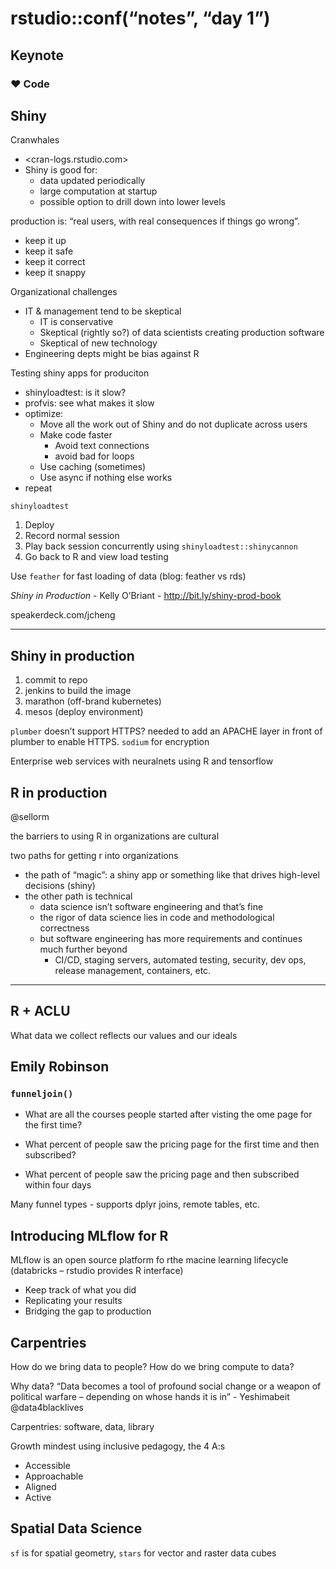 rstudio::conf(“notes”, “day 1”)
================

## Keynote

### ❤️ Code

## Shiny

Cranwhales

  - \<cran-logs.rstudio.com\>
  - Shiny is good for:
      - data updated periodically
      - large computation at startup
      - possible option to drill down into lower levels

production is: “real users, with real consequences if things go wrong”.

  - keep it up
  - keep it safe
  - keep it correct
  - keep it snappy

Organizational challenges

  - IT & management tend to be skeptical
      - IT is conservative
      - Skeptical (rightly so?) of data scientists creating production
        software
      - Skeptical of new technology
  - Engineering depts might be bias against R

Testing shiny apps for produciton

  - shinyloadtest: is it slow?
  - profvis: see what makes it slow
  - optimize:
      - Move all the work out of Shiny and do not duplicate across users
      - Make code faster
          - Avoid text connections
          - avoid bad for loops
      - Use caching (sometimes)
      - Use async if nothing else works
  - repeat

`shinyloadtest`

1.  Deploy
2.  Record normal session
3.  Play back session concurrently using `shinyloadtest::shinycannon`
4.  Go back to R and view load testing

Use `feather` for fast loading of data (blog: feather vs rds)

*Shiny in Production* - Kelly O’Briant - <http://bit.ly/shiny-prod-book>

speakerdeck.com/jcheng

-----

## Shiny in production

1.  commit to repo
2.  jenkins to build the image
3.  marathon (off-brand kubernetes)
4.  mesos (deploy environment)

`plumber` doesn’t support HTTPS? needed to add an APACHE layer in front
of plumber to enable HTTPS. `sodium` for encryption

Enterprise web services with neuralnets using R and tensorflow

## R in production

@sellorm

the barriers to using R in organizations are cultural

two paths for getting r into organizations

  - the path of “magic”: a shiny app or something like that drives
    high-level decisions (shiny)
  - the other path is technical
      - data science isn’t software engineering and that’s fine
      - the rigor of data science lies in code and methodological
        correctness
      - but software engineering has more requirements and continues
        much further beyond
          - CI/CD, staging servers, automated testing, security, dev
            ops, release management, containers, etc.

-----

## R + ACLU

What data we collect reflects our values and our ideals

## Emily Robinson

### `funneljoin()`

  - What are all the courses people started after visting the ome page
    for the first time?

  - What percent of people saw the pricing page for the first time and
    then subscribed?

  - What percent of people saw the pricing page and then subscribed
    within four days

Many funnel types - supports dplyr joins, remote tables, etc.

## Introducing MLflow for R

MLflow is an open source platform fo rthe macine learning lifecycle
(databricks – rstudio provides R interface)

  - Keep track of what you did
  - Replicating your results
  - Bridging the gap to production

## Carpentries

How do we bring data to people? How do we bring compute to data?

Why data? “Data becomes a tool of profound social change or a weapon of
political warfare – depending on whose hands it is in” - Yeshimabeit
@data4blacklives

Carpentries: software, data, library

Growth mindest using inclusive pedagogy, the 4 A:s

  - Accessible
  - Approachable
  - Aligned
  - Active

## Spatial Data Science

`sf` is for spatial geometry, `stars` for vector and raster data cubes
